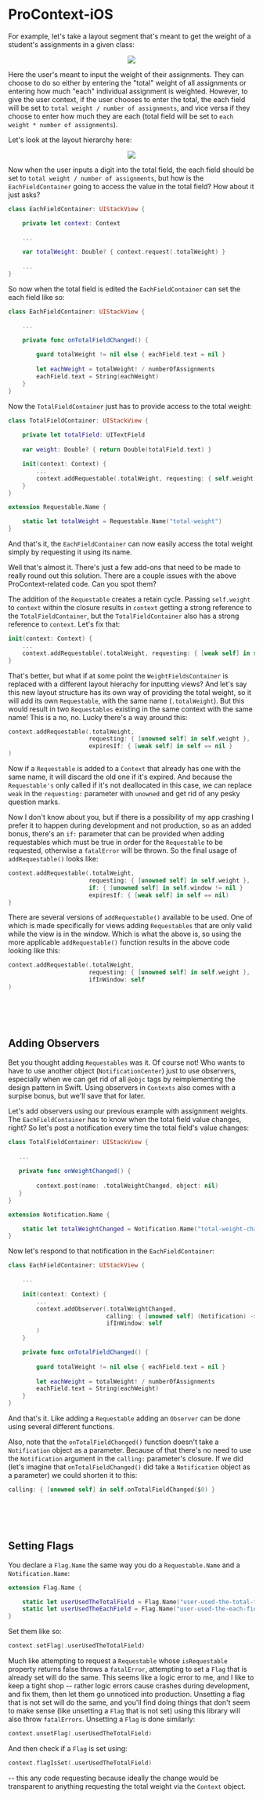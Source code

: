 # ProContext-iOS
For example, let's take a layout segment that's meant to get the weight of a student's assignments in a given class:

<p align="center">
  <img src="https://image.ibb.co/nqoJNn/Image_1.png"/>
</p>

Here the user's meant to input the weight of their assignments. They can choose to do so either by entering the "total" weight of all assignments or entering how much "each" individual assignment is weighted. However, to give the user context, if the user chooses to enter the total, the each field will be set to `total weight / number of assignments`, and vice versa if they choose to enter how much they are each (total field will be set to `each weight * number of assignments`).

Let's look at the layout hierarchy here:

<p align="center">
  <img src="https://image.ibb.co/g4PdNn/Untitled.png"/>
</p>

Now when the user inputs a digit into the total field, the each field should be set to `total weight / number of assignments`, but how is the `EachFieldContainer` going to access the value in the total field? How about it just asks?

```swift
class EachFieldContainer: UIStackView {

    private let context: Context
    
    ...

    var totalWeight: Double? { context.request(.totalWeight) }
    
    ...
}
```

So now when the total field is edited the `EachFieldContainer` can set the each field like so:

```swift
class EachFieldContainer: UIStackView {

    ...

    private func onTotalFieldChanged() {
    
        guard totalWeight != nil else { eachField.text = nil }
        
        let eachWeight = totalWeight! / numberOfAssignments
        eachField.text = String(eachWeight)
    }
}
```

Now the `TotalFieldContainer` just has to provide access to the total weight:

```swift
class TotalFieldContainer: UIStackView {
    
    private let totalField: UITextField
    
    var weight: Double? { return Double(totalField.text) }

    init(context: Context) {
        ...
        context.addRequestable(.totalWeight, requesting: { self.weight })
    }
}

extension Requestable.Name {

    static let totalWeight = Requestable.Name("total-weight")
}
```

And that's it, the `EachFieldContainer` can now easily access the total weight simply by requesting it using its name.

Well that's almost it. There's just a few add-ons that need to be made to really round out this solution. There are a couple issues with the above ProContext-related code. Can you spot them?

The addition of the `Requestable` creates a retain cycle. Passing `self.weight` to `context` within the closure results in `context` getting a strong reference to the `TotalFieldContainer`, but the `TotalFieldContainer` also has a strong reference to `context`. Let's fix that:

```swift
init(context: Context) {
    ...
    context.addRequestable(.totalWeight, requesting: { [weak self] in self?.weight })
}
```

That's better, but what if at some point the `WeightFieldsContainer` is replaced with a different layout hierachy for inputting views? And let's say this new layout structure has its own way of providing the total weight, so it will add its own `Requestable`, with the same name (`.totalWeight`). But this would result in two `Requestables` existing in the same context with the same name! This is a no, no. Lucky there's a way around this:

```swift
context.addRequestable(.totalWeight, 
                       requesting: { [unowned self] in self.weight },
                       expiresIf: { [weak self] in self == nil }
)
```

Now if a `Requestable` is added to a `Context` that already has one with the same name, it will discard the old one if it's expired. And because the `Requestable's` only called if it's not deallocated in this case, we can replace `weak` in the `requesting:` parameter with `unowned` and get rid of any pesky question marks.

Now I don't know about you, but if there is a possibility of my app crashing I prefer it to happen during development and not production, so as an added bonus, there's an `if:` parameter that can be provided when adding requestables which must be true in order for the `Requestable` to be requested, otherwise a `fatalError` will be thrown. So the final usage of `addRequestable()` looks like:

```swift
context.addRequestable(.totalWeight, 
                       requesting: { [unowned self] in self.weight },
                       if: { [unowned self] in self.window != nil }
                       expiresIf: { [weak self] in self == nil)
}
```

There are several versions of `addRequestable()` available to be used. One of which is made specifically for views adding `Requestables` that are only valid while the view is in the window. Which is what the above is, so using the more applicable `addRequestable()` function results in the above code looking like this:

```swift
context.addRequestable(.totalWeight, 
                       requesting: { [unowned self] in self.weight }, 
                       ifInWindow: self
)
```
<br /><br /><br />
## Adding Observers

Bet you thought adding `Requestables` was it. Of course not! Who wants to have to use another object (`NotificationCenter`) just to use observers, especially when we can get rid of all `@objc` tags by reimplementing the design pattern in Swift. Using observers in `Contexts` also comes with a surpise bonus, but we'll save that for later.

Let's add observers using our previous example with assignment weights. The `EachFieldContainer` has to know when the total field value changes, right? So let's post a notification every time the total field's value changes:

```swift
class TotalFieldContainer: UIStackView {
    
   ...
   
   private func onWeightChanged() {
    
        context.post(name: .totalWeightChanged, object: nil)
   }
}

extension Notification.Name {

    static let totalWeightChanged = Notification.Name("total-weight-changed")
}
```

Now let's respond to that notification in the `EachFieldContainer`:

```swift
class EachFieldContainer: UIStackView {

    ...
    
    init(context: Context) {
        ...
        context.addObserver(.totalWeightChanged,
                            calling: { [unowned self] (Notification) -> Void in self.onTotalFieldChanged() },
                            ifInWindow: self
        )
    }

    private func onTotalFieldChanged() {
    
        guard totalWeight != nil else { eachField.text = nil }
        
        let eachWeight = totalWeight! / numberOfAssignments
        eachField.text = String(eachWeight)
    }
}
```

And that's it. Like adding a `Requestable` adding an `Observer` can be done using several different functions.

Also, note that the `onTotalFieldChanged()` function doesn't take a `Notification` object as a parameter. Because of that there's no need to use the `Notification` argument in the `calling:` parameter's closure. If we did (let's imagine that `onTotalFieldChanged()` did take a `Notification` object as a parameter) we could shorten it to this:

```swift
calling: { [unowned self] in self.onTotalFieldChanged($0) }
```

<br /><br /><br />
## Setting Flags

You declare a `Flag.Name` the same way you do a `Requestable.Name` and a `Notification.Name`:

```swift
extension Flag.Name {

    static let userUsedTheTotalField = Flag.Name("user-used-the-total-field")
    static let userUsedTheEachField = Flag.Name("user-used-the-each-field")
}
```

Set them like so:

```swift
context.setFlag(.userUsedTheTotalField)
```

Much like attempting to request a `Requestable` whose `isRequestable` property returns false throws a `fatalError`, attempting to set a `Flag` that is already set will do the same. This seems like a logic error to me, and I like to keep a tight shop -- rather logic errors cause crashes during development, and fix them, then let them go unnoticed into production. Unsetting a flag that is not set will do the same, and you'll find doing things that don't seem to make sense (like unsetting a `Flag` that is not set) using this library will also throw `fatalErrors`. Unsetting a `Flag` is done similarly:

```swift
context.unsetFlag(.userUsedTheTotalField)
```

And then check if a `Flag` is set using:
```swift
context.flagIsSet(.userUsedTheTotalField)
```





-- this any code requesting  because ideally the change would be transparent to anything requesting the total weight via the `Context` object.
    
